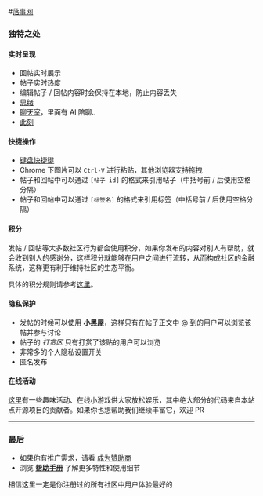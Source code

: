 #[落事网](http://www.luosh.com)
### 独特之处

#### 实时呈现

*   回帖实时展示
*   帖子实时热度
*   编辑帖子 / 回帖内容时会保持在本地，防止内容丢失
*   [思绪](http://luosh.com/article/1507370196853)
*   [聊天室](http://luosh.com/cr)，里面有 AI 陪聊..
*   [此刻](http://luosh.com/timeline)

#### 快捷操作

*   [键盘快捷键](http://luosh.com/article/1507368648517)
*   Chrome 下图片可以 `Ctrl-V` 进行粘贴，其他浏览器支持拖拽
*   帖子和回帖中可以通过 `[帖子 id]` 的格式来引用帖子（中括号前 / 后使用空格分隔）
*   帖子和回帖中可以通过 `[标签名]` 的格式来引用标签（中括号前 / 后使用空格分隔）

#### 积分

发帖 / 回帖等大多数社区行为都会使用积分，如果你发布的内容对别人有帮助，就会收到别人的感谢分，这样积分就能够在用户之间进行流转，从而构成社区的金融系统，这样更有利于维持社区的生态平衡。

具体的积分规则请参考[这里](http://luosh.com/article/1507369975042)。

#### 隐私保护

*   发帖的时候可以使用 **小黑屋**，这样只有在帖子正文中 @ 到的用户可以浏览该帖并参与讨论
*   帖子的 _打赏区_ 只有打赏了该贴的用户可以浏览
*   非常多的个人隐私设置开关
*   匿名发布


#### 在线活动

[这里](http://luosh.com/activities)有一些趣味活动、在线小游戏供大家放松娱乐，其中绝大部分的代码来自本站点开源项目的贡献者。如果你也想帮助我们继续丰富它，欢迎 PR 

* * *

### 最后

*   如果你有推广需求，请看 [成为赞助商](http://luosh.com/article/1507370540915)
*   浏览 [**帮助手册**](http://luosh.com/settings/help) 了解更多特性和使用细节

相信这里一定是你注册过的所有社区中用户体验最好的 
